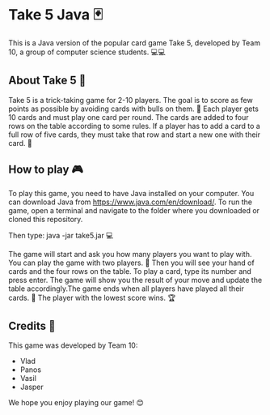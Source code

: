# Take 5 Java 🃏

This is a Java version of the popular card game Take 5,
developed by Team 10, a group of computer science students. 💻‍💻

## About Take 5 🐂

Take 5 is a trick-taking game for 2-10 players.
The goal is to score as few points as possible by avoiding cards with bulls on them. 🚫
Each player gets 10 cards and must play one card per round. The cards are added to four rows on
the table according to some rules. If a player has to add a card to a full row of five cards,
they must take that row and start a new one with their card. 😬

## How to play 🎮

To play this game, you need to have Java installed on your computer.
You can download Java from https://www.java.com/en/download/.
To run the game, open a terminal and navigate to the folder where you downloaded
or cloned this repository.

Then type: java -jar take5.jar 💻

The game will start and ask you how many players you want to play with.
You can play the game with two players. 👥
Then you will see your hand of cards and the four rows on the table. To play a card,
type its number and press enter. The game will show you the result of your move and update
the table accordingly.The game ends when all players have played all their cards. 🏁
The player with the lowest score wins. 🏆

## Credits 💯

This game was developed by Team 10:

- Vlad
- Panos
- Vasil
- Jasper

We hope you enjoy playing our game! 😊